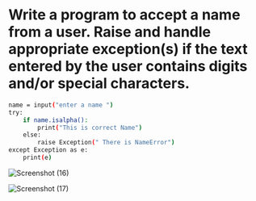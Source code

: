 
# Write a program to accept a name from a user. Raise and handle appropriate exception(s) if the text entered by the user contains digits and/or special characters.
```bash
name = input("enter a name ")
try:
    if name.isalpha():
        print("This is correct Name")
    else:
        raise Exception(" There is NameError")
except Exception as e: 
    print(e)
```
![Screenshot (16)](https://github.com/user-attachments/assets/1550ee06-91d2-4650-9b4a-ad0a57652a13)

![Screenshot (17)](https://github.com/user-attachments/assets/f31130c2-75a2-4fe7-824b-8c90bd015c42)
